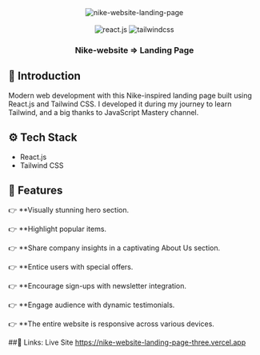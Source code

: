 <div align="center">
   
  <img src="https://github.com/zahraaMeky/nike-website-landing-page/assets/123356306/6af2a045-8b82-4afc-b6ff-0eac37a5cf96" alt="nike-website-landing-page" />
  <br />
   <br />
  <div>
    <img src="https://img.shields.io/badge/-React_JS-black?style=for-the-badge&logoColor=white&logo=react&color=61DAFB" alt="react.js" />
    <img src="https://img.shields.io/badge/-Tailwind_CSS-black?style=for-the-badge&logoColor=white&logo=tailwindcss&color=06B6D4" alt="tailwindcss" />
  </div>

  <h3 align="center">Nike-website => Landing Page </h3>

</div>


## <a name="introduction">🤖 Introduction</a>

Modern web development with this Nike-inspired landing page built using React.js and Tailwind CSS. I developed it during my journey to learn Tailwind, and a big thanks to JavaScript Mastery channel.

## <a name="tech-stack">⚙️ Tech Stack</a>

- React.js
- Tailwind CSS

## <a name="features">🔋 Features</a>

👉 **Visually stunning hero section.

👉 **Highlight popular items.

👉 **Share company insights in a captivating About Us section.

👉 **Entice users with special offers.

👉 **Encourage sign-ups with newsletter integration.

👉 **Engage audience with dynamic testimonials.

👉 **The entire website is responsive across various devices.

 ##🔗 Links:
Live Site https://nike-website-landing-page-three.vercel.app

